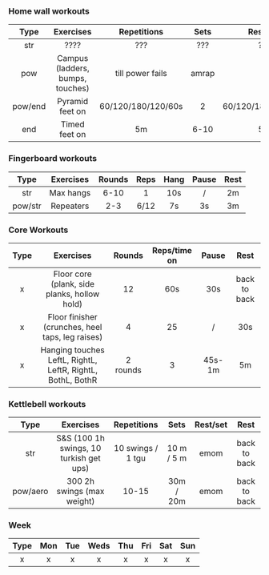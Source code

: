 ### Home wall workouts

| Type | Exercises | Repetitions | Sets | Rest/set | Rest |
|:-:|:-:|:-:|:-:|:-:|:-:|
|str | ???? | ??? | ??? | ??? | ??? |
|pow | Campus (ladders, bumps, touches) | till power fails | amrap | / | long 3+ minutes |
|pow/end | Pyramid feet on | 60/120/180/120/60s | 2 | 60/120/180/120/60s | 5m |
|end | Timed feet on | 5m | 6-10 | 5m | back to back |

### Fingerboard workouts

| Type | Exercises | Rounds | Reps | Hang | Pause | Rest |
|:-:|:-:|:-:|:-:|:-:|:-:| :-: |
|str | Max hangs | 6-10 | 1 | 10s | / | 2m |
|pow/str | Repeaters | 2-3 | 6/12 | 7s | 3s | 3m |


### Core Workouts

| Type | Exercises | Rounds | Reps/time on | Pause | Rest |
|:-:|:-:|:-:|:-:|:-:|:-:|
|x | Floor core (plank, side planks, hollow hold) | 12 | 60s | 30s | back to back |
|x | Floor finisher (crunches, heel taps, leg raises) | 4 | 25 | / | 30s |
|x | Hanging touches LeftL, RightL, LeftR, RightL, BothL, BothR | 2 rounds | 3 | 45s-1m | 5m |

### Kettlebell workouts

| Type | Exercises | Repetitions | Sets | Rest/set | Rest |
|:-:|:-:|:-:|:-:|:-:|:-:|
|str | S&S (100 1h swings, 10 turkish get ups) | 10 swings / 1 tgu | 10 m / 5 m | emom | back to back |
|pow/aero | 300 2h swings (max weight) | 10-15 | 30m / 20m | emom | back to back |


### Week
|Type|Mon|Tue|Weds|Thu|Fri|Sat|Sun|
|:-:|:-:|:-:|:-:|:-:|:-:|:-:|:-:|
|x| x | x | x | x | x | x | x |
